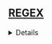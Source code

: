 ## <a href="https://github.com/Hidekithiago/Automacao/blob/master/README.md">REGEX</a> <br>
<details>
<details><summary><b>REPLACE</b></summary>
  
####  NuGet
  > 
  
####  import
  >using System;
  
####  Code
  >String s = "aaa"; <br>
  >Console.WriteLine("The initial string: '{0}'", s);<br>
  >s = s.Replace("a", "b").Replace("b", "c").Replace("c", "d");<br>
  >Console.WriteLine("The final string: '{0}'", s);<br>
  
</details>

<details><summary><b>MATCH</b></summary>
  
####  NuGet
  > 
  
####  import
  >using System; <br>
  using System.Text.RegularExpressions;
  
####  Code
  >string pattern = @"\ba\w*\b";<br>
      string input = "An extraordinary day dawns with each new day.";<br>
      Match m = Regex.Match(input, pattern, RegexOptions.IgnoreCase);<br>
      if (m.Success)<br>
         Console.WriteLine("Found '{0}' at position {1}.", m.Value, m.Index);<br>
  
</details>
</details>
